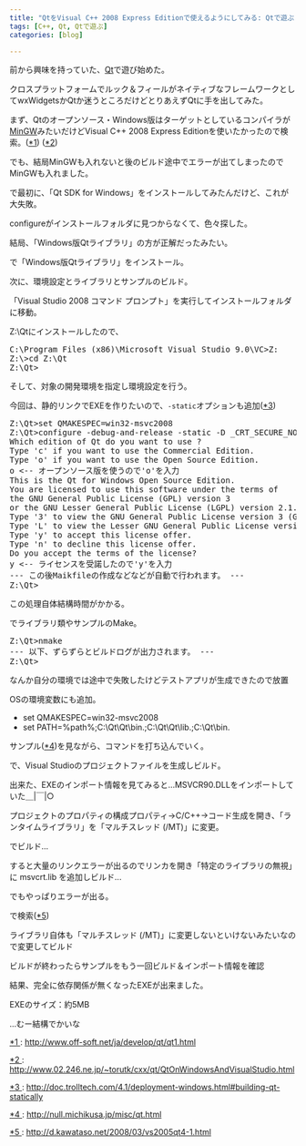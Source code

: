 ```yaml
---
title: "QtをVisual C++ 2008 Express Editionで使えるようにしてみる: Qtで遊ぶ 其の１"
tags: [C++, Qt, Qtで遊ぶ]
categories: [blog]

---
```


前から興味を持っていた、[Qt][1]で遊び始めた。

 [1]: http://qt.nokia.com/title-jp

クロスプラットフォームでルック＆フィールがネイティブなフレームワークとしてwxWidgetsかQtか迷うところだけどとりあえずQtに手を出してみた。

まず、Qtのオープンソース・Windows版はターゲットとしているコンパイラが[MinGW][2]みたいだけどVisual C++ 2008 Express Editionを使いたかったので検索。(<a href="#f1" name ="b1" title="http://www.off-soft.net/ja/develop/qt/qt1.html">*1</a>) (<a href="#f2" name ="b2" title="http://www.02.246.ne.jp/~torutk/cxx/qt/QtOnWindowsAndVisualStudio.html">*2</a>) 

 [2]: http://www.mingw.org/

でも、結局MinGWも入れないと後のビルド途中でエラーが出てしまったのでMinGWも入れました。



  


で最初に、「Qt SDK for Windows」をインストールしてみたんだけど、これが大失敗。

configureがインストールフォルダに見つからなくて、色々探した。

結局、「Windows版Qtライブラリ」の方が正解だったみたい。

で「Windows版Qtライブラリ」をインストール。



  


次に、環境設定とライブラリとサンプルのビルド。



  


「Visual Studio 2008 コマンド プロンプト」を実行してインストールフォルダに移動。

Z:\Qtにインストールしたので、

<pre>C:\Program Files (x86)\Microsoft Visual Studio 9.0\VC&gt;Z:
Z:\&gt;cd Z:\Qt
Z:\Qt&gt;
</pre>

そして、対象の開発環境を指定し環境設定を行う。

今回は、静的リンクでEXEを作りたいので、`-static`オプションも追加(<a href="#f3" name ="b3" title="http://doc.trolltech.com/4.1/deployment-windows.html#building-qt-statically">*3</a>) 

<pre>Z:\Qt&gt;set QMAKESPEC=win32-msvc2008
Z:\Qt&gt;configure -debug-and-release -static -D _CRT_SECURE_NO_WARNINGS
Which edition of Qt do you want to use ?
Type 'c' if you want to use the Commercial Edition.
Type 'o' if you want to use the Open Source Edition.
o &lt;-- オープンソース版を使うので'o'を入力
This is the Qt for Windows Open Source Edition.
You are licensed to use this software under the terms of
the GNU General Public License (GPL) version 3
or the GNU Lesser General Public License (LGPL) version 2.1.
Type '3' to view the GNU General Public License version 3 (GPLv3).
Type 'L' to view the Lesser GNU General Public License version 2.1 (LGPLv2.1).
Type 'y' to accept this license offer.
Type 'n' to decline this license offer.
Do you accept the terms of the license?
y &lt;-- ライセンスを受諾したので'y'を入力
--- この後Maikfileの作成などなどが自動で行われます。 ---
Z:\Qt&gt;
</pre>

この処理自体結構時間がかかる。



  


でライブラリ類やサンプルのMake。

<pre>Z:\Qt&gt;nmake
--- 以下、ずらずらとビルドログが出力されます。 ---
Z:\Qt&gt;
</pre>

なんか自分の環境では途中で失敗したけどテストアプリが生成できたので放置



  


OSの環境変数にも追加。

  * set QMAKESPEC=win32-msvc2008
  * set PATH=%path%;C:\Qt\Qt\bin\.;C:\Qt\Qt\lib\.;C:\Qt\bin\.



  


サンプル(<a href="#f4" name ="b4" title="http://null.michikusa.jp/misc/qt.html">*4</a>)を見ながら、コマンドを打ち込んでいく。 

で、Visual Studioのプロジェクトファイルを生成しビルド。

出来た、EXEのインポート情報を見てみると...MSVCR90.DLLをインポートしていた＿|￣|○



  


プロジェクトのプロパティの構成プロパティ→C/C++→コード生成を開き、「ランタイムライブラリ」を「マルチスレッド (/MT)」に変更。

でビルド...

すると大量のリンクエラーが出るのでリンカを開き「特定のライブラリの無視」に msvcrt.lib を追加しビルド...

でもやっぱりエラーが出る。

で検索(<a href="#f5" name ="b5" title="http://d.kawataso.net/2008/03/vs2005qt4-1.html">*5</a>) 

ライブラリ自体も「マルチスレッド (/MT)」に変更しないといけないみたいなので変更してビルド



  


ビルドが終わったらサンプルをもう一回ビルド＆インポート情報を確認

結果、完全に依存関係が無くなったEXEが出来ました。



  


EXEのサイズ：約5MB

...むー結構でかいな

<a href="#b1" name="f1">*1
</a>: http://www.off-soft.net/ja/develop/qt/qt1.html

<a href="#b2" name="f2">*2
</a>: http://www.02.246.ne.jp/~torutk/cxx/qt/QtOnWindowsAndVisualStudio.html

<a href="#b3" name="f3">*3
</a>: http://doc.trolltech.com/4.1/deployment-windows.html#building-qt-statically

<a href="#b4" name="f4">*4
</a>: http://null.michikusa.jp/misc/qt.html

<a href="#b5" name="f5">*5
</a>: http://d.kawataso.net/2008/03/vs2005qt4-1.html